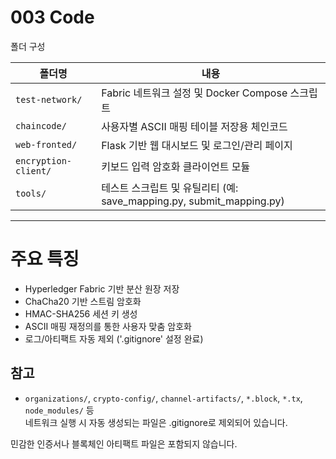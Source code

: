# 003 Code

폴더 구성

| 폴더명 | 내용 |
|--------|------|
| `test-network/` | Fabric 네트워크 설정 및 Docker Compose 스크립트 |
| `chaincode/` | 사용자별 ASCII 매핑 테이블 저장용 체인코드 |
| `web-fronted/` | Flask 기반 웹 대시보드 및 로그인/관리 페이지 |
| `encryption-client/` | 키보드 입력 암호화 클라이언트 모듈 |
| `tools/` | 테스트 스크립트 및 유틸리티 (예: save_mapping.py, submit_mapping.py) |


---

# 주요 특징
- Hyperledger Fabric 기반 분산 원장 저장
- ChaCha20 기반 스트림 암호화
- HMAC-SHA256 세션 키 생성
- ASCII 매핑 재정의를 통한 사용자 맞춤 암호화
- 로그/아티팩트 자동 제외 ('.gitignore' 설정 완료)

## 참고
- `organizations/`, `crypto-config/`, `channel-artifacts/`, `*.block`, `*.tx`, `node_modules/` 등  
  네트워크 실행 시 자동 생성되는 파일은 .gitignore로 제외되어 있습니다.

민감한 인증서나 블록체인 아티팩트 파일은 포함되지 않습니다.

